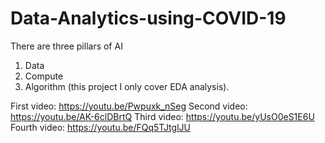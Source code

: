 # Data-Analytics-using-COVID-19
There are three pillars of AI 
1) Data
2) Compute
3) Algorithm (this project I only cover EDA analysis).

First video: https://youtu.be/Pwpuxk_nSeg
Second video: https://youtu.be/AK-6clDBrtQ
Third video: https://youtu.be/yUsO0eS1E6U
Fourth video: https://youtu.be/FQq5TJtglJU
